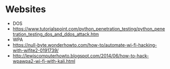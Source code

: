 # Websites
- DOS 
- https://www.tutorialspoint.com/python_penetration_testing/python_penetration_testing_dos_and_ddos_attack.htm
- WPA
- https://null-byte.wonderhowto.com/how-to/automate-wi-fi-hacking-with-wifite2-0191739/
- http://lewiscomputerhowto.blogspot.com/2014/06/how-to-hack-wpawpa2-wi-fi-with-kali.html
